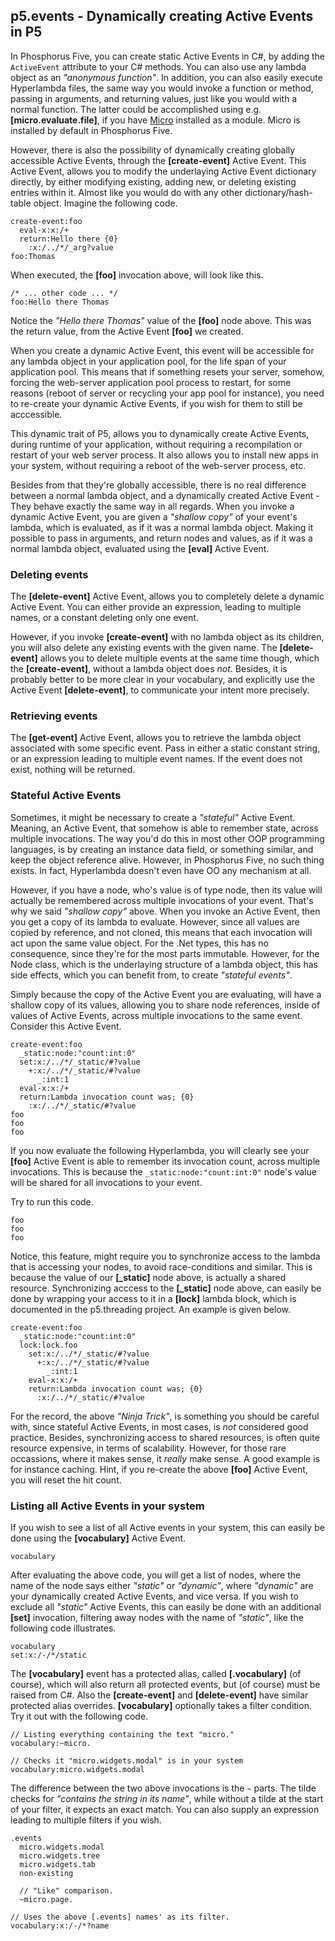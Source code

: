 ## p5.events - Dynamically creating Active Events in P5

In Phosphorus Five, you can create static Active Events in C#, by adding the `ActiveEvent` attribute to your
C# methods. You can also use any lambda object as an _"anonymous function"_. In addition, you can also
easily execute Hyperlambda files, the same way you would invoke a function or method, passing in arguments,
and returning values, just like you would with a normal function. The latter could be accomplished using
e.g. **[micro.evaluate.file]**, if you have [Micro](https://github.com/polterguy/micro) installed as a module.
Micro is installed by default in Phosphorus Five.

However, there is also the possibility of dynamically creating globally accessible Active Events,
through the **[create-event]** Active Event. This Active Event, allows you to modify the underlaying
Active Event dictionary directly, by either modifying existing, adding new, or deleting existing entries
within it. Almost like you would do with any other dictionary/hash-table object. Imagine the following code.

```hyperlambda
create-event:foo
  eval-x:x:/+
  return:Hello there {0}
    :x:/../*/_arg?value
foo:Thomas
```

When executed, the **[foo]** invocation above, will look like this.

```hyperlambda
/* ... other code ... */
foo:Hello there Thomas
```

Notice the _"Hello there Thomas"_ value of the **[foo]** node above. This was the return value,
from the Active Event **[foo]** we created.

When you create a dynamic Active Event, this event will be accessible for any lambda object in your
application pool, for the life span of your application pool. This means that if something resets
your server, somehow, forcing the web-server application pool process to restart, for some reasons
(reboot of server or recycling your app pool for instance), you need to re-create your dynamic
Active Events, if you wish for them to still be acccessible.

This dynamic trait of P5, allows you to dynamically create Active Events, during runtime of your
application, without requiring a recompilation or restart of your web server process. It also
allows you to install new apps in your system, without requiring a reboot of the web-server
process, etc.

Besides from that they're globally accessible, there is no real difference between a normal
lambda object, and a dynamically created Active Event - They behave exactly the same way in all
regards. When you invoke a dynamic Active Event, you are given a _"shallow copy"_ of your
event's lambda, which is evaluated, as if it was a normal lambda object. Making it possible
to pass in arguments, and return nodes and values, as if it was a normal lambda object,
evaluated using the **[eval]** Active Event.

### Deleting events

The **[delete-event]** Active Event, allows you to completely delete a dynamic Active Event.
You can either provide an expression, leading to multiple names, or a constant deleting only one event.

However, if you invoke **[create-event]** with no lambda object as its children, you will also
delete any existing events with the given name. The **[delete-event]** allows you to delete
multiple events at the same time though, which the **[create-event]**, without a lambda object
does _not_. Besides, it is probably better to be more clear in your vocabulary, and explicitly
use the Active Event **[delete-event]**, to communicate your intent more precisely.

### Retrieving events

The **[get-event]** Active Event, allows you to retrieve the lambda object associated with
some specific event. Pass in either a static constant string, or an expression leading to multiple
event names. If the event does not exist, nothing will be returned.

### Stateful Active Events

Sometimes, it might be necessary to create a _"stateful"_ Active Event. Meaning, an Active Event,
that somehow is able to remember state, across multiple invocations. The way you'd do this in
most other OOP programming languages, is by creating an instance data field, or something similar,
and keep the object reference alive. However, in Phosphorus Five, no such thing exists. In fact,
Hyperlambda doesn't even have OO any mechanism at all.

However, if you have a node, who's value is of type node, then its value will actually be
remembered across multiple invocations of your event. That's why we said _"shallow copy"_ above.
When you invoke an Active Event, then you get a copy of its lambda to evaluate. However, since
all values are copied by reference, and not cloned, this means that each invocation will act
upon the same value object. For the .Net types, this has no consequence, since they're for the
most parts immutable. However, for the Node class, which is the underlaying structure of a lambda
object, this has side effects, which you can benefit from, to create _"stateful events"_.

Simply because the copy of the Active Event you are evaluating, will have a shallow copy of its
values, allowing you to share node references, inside of values of Active Events, across multiple
invocations to the same event. Consider this Active Event.

```hyperlambda
create-event:foo
  _static:node:"count:int:0"
  set:x:/../*/_static/#?value
    +:x:/../*/_static/#?value
      _:int:1
  eval-x:x:/+
  return:Lambda invocation count was; {0}
    :x:/../*/_static/#?value
foo
foo
foo
```

If you now evaluate the following Hyperlambda, you will clearly see your **[foo]** Active Event
is able to remember its invocation count, across multiple invocations. This is because the
`_static:node:"count:int:0"` node's value will be shared for all invocations to your event.

Try to run this code.

```hyperlambda
foo
foo
foo
```

Notice, this feature, might require you to synchronize access to the lambda that is accessing
your nodes, to avoid race-conditions and similar. This is because
the value of our **[\_static]** node above, is actually a shared resource. Synchronizing acccess
to the **[\_static]** node above, can easily be done by wrapping your access to it in a **[lock]**
lambda block, which is documented in the p5.threading project. An example is given below.

```hyperlambda
create-event:foo
  _static:node:"count:int:0"
  lock:lock.foo
    set:x:/../*/_static/#?value
      +:x:/../*/_static/#?value
        _:int:1
    eval-x:x:/+
    return:Lambda invocation count was; {0}
      :x:/../*/_static/#?value
```

For the record, the above _"Ninja Trick"_, is something you should be careful with, since stateful
Active Events, in most cases, is _not_ considered good practice. Besides, synchronizing access to
shared resources, is often quite resource expensive, in terms of scalability. However, for those
rare occassions, where it makes sense, it _really_ make sense. A good example is for instance
caching. Hint, if you re-create the above **[foo]** Active Event, you will reset the hit count.

### Listing all Active Events in your system

If you wish to see a list of all Active events in your system, this can easily be done using
the **[vocabulary]** Active Event.

```hyperlambda
vocabulary
```

After evaluating the above code, you will get a list of nodes, where the name of the node says
either _"static"_ or _"dynamic"_, where _"dynamic"_ are your dynamically created Active Events,
and vice versa. If you wish to exclude all _"static"_ Active Events, this can easily be done
with an additional **[set]** invocation, filtering away nodes with the name of _"static"_,
like the following code illustrates.

```hyperlambda
vocabulary
set:x:/-/*/static
```

The **[vocabulary]** event has a protected alias, called **[.vocabulary]** (of course), which
will also return all protected events, but (of course) must be raised from C#. Also the
**[create-event]** and **[delete-event]** have similar protected alias overrides. **[vocabulary]**
optionally takes a filter condition. Try it out with the following code.

```hyperlambda
// Listing everything containing the text "micro."
vocabulary:~micro.

// Checks it "micro.widgets.modal" is in your system
vocabulary:micro.widgets.modal
```

The difference between the two above invocations is the `~` parts. The tilde checks for
_"contains the string in its name"_, while without a tilde at the start of your filter,
it expects an exact match. You can also supply an expression leading to multiple filters
if you wish.

```hyperlambda
.events
  micro.widgets.modal
  micro.widgets.tree
  micro.widgets.tab
  non-existing

  // "Like" comparison.
  ~micro.page.

// Uses the above [.events] names' as its filter.
vocabulary:x:/-/*?name
```